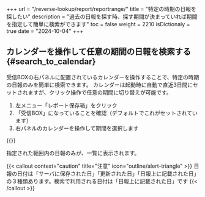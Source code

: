 +++
url = "/reverse-lookup/report/reportrange/"
title = "特定の時期の日報を探したい"
description = "過去の日報を探す時、探す期間が決まっていれば期間を指定して簡単に検索ができます"
toc = false
weight = 2210
isDictionaly = true
date = "2024-10-04"
+++

## カレンダーを操作して任意の期間の日報を検索する{#search_to_calendar}

受信BOXの右パネルに配置されているカレンダーを操作することで、特定の時期の日報のみを簡単に検索できます。
カレンダーは起動時に自動で直近3日間にセットされますが、クリック操作で任意の期間に切り替えが可能です。

1. 左メニュー「レポート保存箱」をクリック
2. 「受信BOX」になっていることを確認（デフォルトでこれがセットされています）
3. 右パネルのカレンダーを操作して期間を選択します

{{<iTablet filename="img/range" msg="1回目のクリックで開始時点、2回目のクリックで終了時点をセットします" alice="pc">}}

指定された範囲内の日報のみが、一覧に表示されます。

{{< callout context="caution" title="注意" icon="outline/alert-triangle" >}}
日報の日付は「サーバに保存された日」「更新された日」「日報上に記載された日」の３種類あります。検索で利用される日付は「日報上に記載された日」です
{{< /callout >}}
